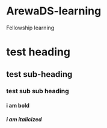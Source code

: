 # ArewaDS-learning
Fellowship learning 
# test heading
## test sub-heading
### test sub sub heading
#### **i am bold**
##### *i am italicized*
